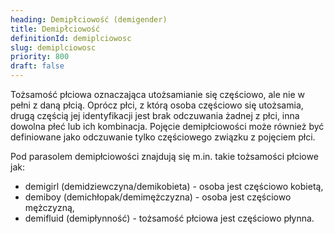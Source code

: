 ```yaml
---
heading: Demipłciowość (demigender)
title: Demipłciowość
definitionId: demiplciowosc
slug: demiplciowosc
priority: 800
draft: false
---
```

Tożsamość płciowa oznaczająca utożsamianie się częściowo, ale nie w pełni z daną płcią. Oprócz płci, z którą osoba częściowo się utożsamia, drugą częścią jej identyfikacji jest brak odczuwania żadnej z płci, inna dowolna płeć lub ich kombinacja. Pojęcie demipłciowości może również być definiowane jako odczuwanie tylko częściowego związku z pojęciem płci. 

Pod parasolem demipłciowości znajdują się m.in. takie tożsamości płciowe jak:
- demigirl (demidziewczyna/demikobieta) - osoba jest częściowo kobietą,
- demiboy (demichłopak/demimężczyzna) - osoba jest częściowo mężczyzną,
- demifluid (demipłynność) - tożsamość płciowa jest częściowo płynna.
